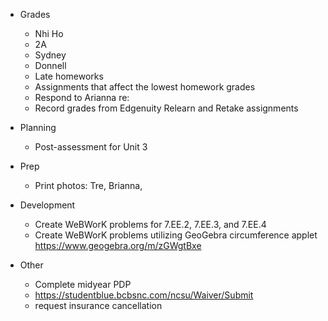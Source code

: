  * Grades
   - Nhi Ho
   - 2A
   - Sydney
   - Donnell
   - Late homeworks
   - Assignments that affect the lowest homework grades
   - Respond to Arianna re: 
   - Record grades from Edgenuity Relearn and Retake assignments

 * Planning
   - Post-assessment for Unit 3

 * Prep
   - Print photos: Tre, Brianna, 

 * Development
   - Create WeBWorK problems for 7.EE.2, 7.EE.3, and 7.EE.4
   - Create WeBWorK problems utilizing GeoGebra circumference applet https://www.geogebra.org/m/zGWgtBxe

 * Other
   - Complete midyear PDP
   - https://studentblue.bcbsnc.com/ncsu/Waiver/Submit
   - request insurance cancellation 
